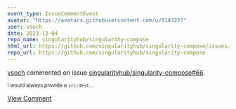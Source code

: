 ```yaml
---
event_type: IssueCommentEvent
avatar: "https://avatars.githubusercontent.com/u/814322?"
user: vsoch
date: 2023-12-04
repo_name: singularityhub/singularity-compose
html_url: https://github.com/singularityhub/singularity-compose/issues/66
repo_url: https://github.com/singularityhub/singularity-compose
---
```


<a href='https://github.com/vsoch' target='_blank'>vsoch</a> commented on issue <a href='https://github.com/singularityhub/singularity-compose/issues/66' target='_blank'>singularityhub/singularity-compose#66</a>.

<small>I would always provide a `src:dest`...</small>

<a href='https://github.com/singularityhub/singularity-compose/issues/66' target='_blank'>View Comment</a>